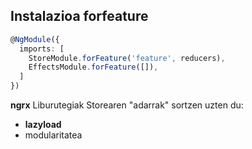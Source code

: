 ## Instalazioa __forfeature__

```typescript
@NgModule({
  imports: [
    StoreModule.forFeature('feature', reducers),
    EffectsModule.forFeature([]),
  ]
})
```

**ngrx** Liburutegiak Storearen "adarrak" sortzen uzten du:
- **lazyload**
- modularitatea
